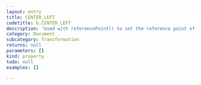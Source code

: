```yaml
---
layout: entry
title: CENTER_LEFT
codetitle: b.CENTER_LEFT
description: 'Used with referencePoint() to set the reference point of transformations to the center left of the page item.'
category: Document
subcategory: Transformation
returns: null
parameters: []
kind: property
todo: null
examples: []

---
```

